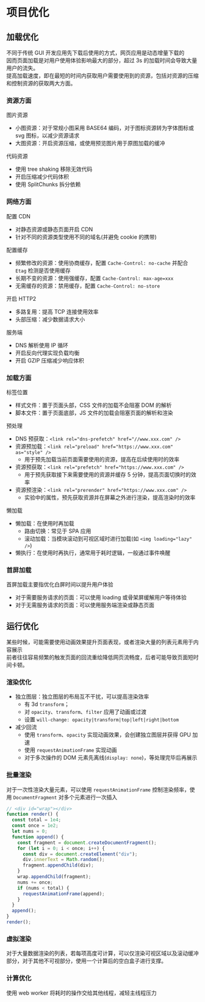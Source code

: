 # 项目优化

## 加载优化

不同于传统 GUI 开发应用先下载后使用的方式，网页应用是动态增量下载的 <br>
因而页面加载是对用户使用体验影响最大的部分，超过 3s 的加载时间会导致大量用户的流失。<br>
提高加载速度，即在最短的时间内获取用户需要使用到的资源，包括对资源的压缩和控制资源的获取两大方面。

### 资源方面

图片资源

- 小图资源：对于常规小图采用 BASE64 编码，对于图标资源转为字体图标或 svg 图标，以减少资源请求
- 大图资源：开启资源压缩，或使用预览图片用于原图加载的缓冲

代码资源

- 使用 tree shaking 移除无效代码
- 开启压缩减少代码体积
- 使用 SplitChunks 拆分依赖

### 网络方面

配置 CDN

- 对静态资源或静态页面开启 CDN
- 针对不同的资源类型使用不同的域名(并避免 cookie 的携带)

配置缓存

- 频繁修改的资源：使用协商缓存，配置 `Cache-Control: no-cache` 并配合 `Etag` 检测是否使用缓存
- 长期不变的资源：使用强缓存，配置 `Cache-Control: max-age=xxx`
- 无需缓存的资源：禁用缓存，配置 `Cache-Control: no-store`

开启 HTTP2

- 多路复用：提高 TCP 连接使用效率
- 头部压缩：减少数据请求大小

服务端

- DNS 解析使用 IP 循环
- 开启反向代理实现负载均衡
- 开启 GZIP 压缩减少响应体积

### 加载方面

标签位置

- 样式文件：置于页面头部，CSS 文件的加载不会阻塞 DOM 的解析
- 脚本文件：置于页面底部，JS 文件的加载会阻塞页面的解析和渲染

预处理

- DNS 预获取：`<link rel="dns-prefetch" href="//www.xxx.com" />`
- 资源预加载：`<link rel="preload" href="https://www.xxx.com" as="style" />`
  - 用于预先加载当前页面需要使用的资源，提高在后续使用时的效率
- 资源预获取：`<link rel="prefetch" href="https://www.xxx.com" />`
  - 用于预先获取接下来需要使用的资源并缓存 5 分钟，提高页面切换时的效率
- 资源预渲染：`<link rel="prerender" href="https://www.xxx.com" />`
  - 实验中的属性，预先获取资源并在屏幕之外进行渲染，提高渲染时的效率

懒加载

- 懒加载：在使用时再加载
  - 路由切换：常见于 SPA 应用
  - 滚动加载：当模块滚动到可视区域时进行加载(如 `<img loading="lazy" />`)
- 懒执行：在使用时再执行，通常用于耗时逻辑，一般通过事件唤醒

### 首屏加载

首屏加载主要指优化白屏时间以提升用户体验

- 对于需要服务请求的页面：可以使用 loading 或骨架屏缓解用户等待体验
- 对于无需服务请求的页面：可以使用服务端渲染或静态页面

## 运行优化

某些时候，可能需要使用动画效果提升页面表现，或者渲染大量的列表元素用于内容展示 <br>
前者往往容易频繁的触发页面的回流重绘降低网页流畅度，后者可能导致页面短时间卡顿。

### 渲染优化

- 独立图层：独立图层的布局互不干扰，可以提高渲染效率
  - 有 3d `transform`；
  - 对 `opacity`、`transform`、`filter` 应用了动画或过渡
  - 设置 `will-change: opacity|transform|top|left|right|bottom`
- 减少回流
  - 使用 `transform`、`opacity` 实现动画效果，会创建独立图层并获得 GPU 加速
  - 使用 `requestAnimationFrame` 实现动画
  - 对于多次操作的 DOM 元素先离线(`display: none`)，等处理完毕后再展示

### 批量渲染

对于一次性渲染大量元素，可以使用 `requestAnimationFrame` 控制渲染频率，使用 `DocumentFragment` 对多个元素进行一次插入

```js
// <div id="wrap"></div>
function render() {
  const total = 1e4;
  const once = 1e2;
  let nums = 0;
  function append() {
    const fragment = document.createDocumentFragment();
    for (let i = 0; i < once; i++) {
      const div = document.createElement("div");
      div.innerText = Math.random();
      fragment.appendChild(div);
    }
    wrap.appendChild(fragment);
    nums += once;
    if (nums < total) {
      requestAnimationFrame(append);
    }
  }
  append();
}
render();
```

### 虚拟渲染

对于大量数据渲染的列表，若每项高度可计算，可以仅渲染可视区域以及滚动缓冲部分，对于其他不可视部分，使用一个计算后的空白盒子进行支撑。

### 计算优化

使用 web worker 将耗时的操作交给其他线程，减轻主线程压力
